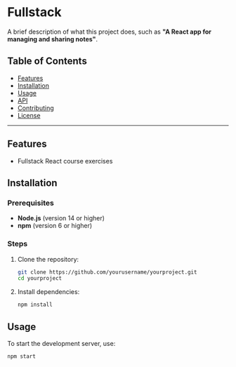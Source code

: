 # Fullstack

A brief description of what this project does, such as **"A React app for managing and sharing notes"**.

## Table of Contents
- [Features](#features)
- [Installation](#installation)
- [Usage](#usage)
- [API](#api)
- [Contributing](#contributing)
- [License](#license)

---

## Features
- Fullstack React course exercises

## Installation

### Prerequisites
- **Node.js** (version 14 or higher)
- **npm** (version 6 or higher)

### Steps
1. Clone the repository:
    ```bash
    git clone https://github.com/yourusername/yourproject.git
    cd yourproject
    ```

2. Install dependencies:
    ```bash
    npm install
    ```

## Usage

To start the development server, use:
```bash
npm start
